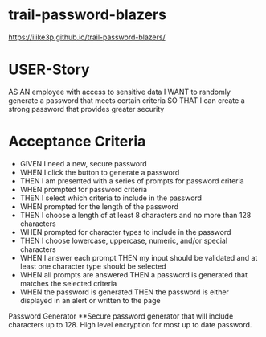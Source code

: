 # trail-password-blazers
https://ilike3p.github.io/trail-password-blazers/

# USER-Story
AS AN employee with access to sensitive data
I WANT to randomly generate a password that meets certain criteria
SO THAT I can create a strong password that provides greater security

# Acceptance Criteria
* GIVEN I need a new, secure password
* WHEN I click the button to generate a password
* THEN I am presented with a series of prompts for password criteria
* WHEN prompted for password criteria
* THEN I select which criteria to include in the password
* WHEN prompted for the length of the password
* THEN I choose a length of at least 8 characters and no more than 128 characters
* WHEN prompted for character types to include in the password
* THEN I choose lowercase, uppercase, numeric, and/or special characters
* WHEN I answer each prompt
THEN my input should be validated and at least one character type should be selected
* WHEN all prompts are answered
THEN a password is generated that matches the selected criteria
* WHEN the password is generated
THEN the password is either displayed in an alert or written to the page

Password Generator
\*\*Secure password generator that will include characters up to 128.
High level encryption for most up to date password. 


